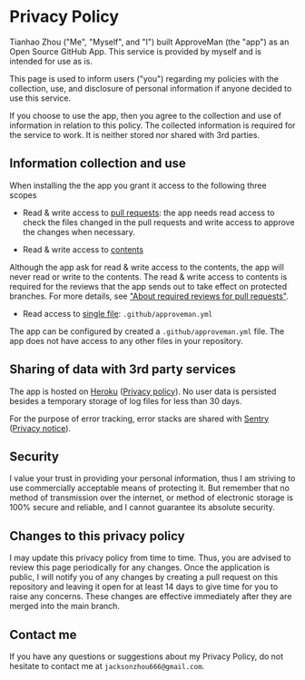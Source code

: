 # Privacy Policy

Tianhao Zhou ("Me", "Myself", and "I") built ApproveMan (the "app") as an Open Source GitHub App. This service is provided by myself and is intended for use as is.

This page is used to inform users ("you") regarding my policies with the collection, use, and disclosure of personal information if anyone decided to use this service.

If you choose to use the app, then you agree to the collection and use of information in relation to this policy. The collected information is required for the service to work. It is neither stored nor shared with 3rd parties.

## Information collection and use

When installing the the app you grant it access to the following three scopes

* Read & write access to [pull requests](https://developer.github.com/v3/apps/permissions/#permission-on-pull-requests): the app needs read access to check the files changed in the pull requests and write access to approve the changes when necessary.

* Read & write access to [contents](https://developer.github.com/v3/apps/permissions/#permission-on-contents)

Although the app ask for read & write access to the contents, the app will never read or write to the contents. The read & write access to contents is required for the reviews that the app sends out to take effect on protected branches. For more details, see ["About required reviews for pull requests"](https://docs.github.com/en/github/administering-a-repository/about-required-reviews-for-pull-requests).

* Read access to [single file](https://developer.github.com/v3/apps/permissions/#permission-on-single-file): `.github/approveman.yml`

The app can be configured by created a `.github/approveman.yml` file. The app does not have access to any other files in your repository.

## Sharing of data with 3rd party services

The app is hosted on [Heroku](https://www.heroku.com/) ([Privacy policy](https://www.salesforce.com/company/privacy/)). No user data is persisted besides a temporary storage of log files for less than 30 days.

For the purpose of error tracking, error stacks are shared with [Sentry](https://sentry.io/) ([Privacy notice](https://sentry.io/privacy/)).

## Security

I value your trust in providing your personal information, thus I am striving to use commercially acceptable means of protecting it. But remember that no method of transmission over the internet, or method of electronic storage is 100% secure and reliable, and I cannot guarantee its absolute security.

## Changes to this privacy policy

I may update this privacy policy from time to time. Thus, you are advised to review this page periodically for any changes. Once the application is public, I will notify you of any changes by creating a pull request on this repository and leaving it open for at least 14 days to give time for you to raise any concerns. These changes are effective immediately after they are merged into the main branch.

## Contact me

If you have any questions or suggestions about my Privacy Policy, do not hesitate to contact me at `jacksonzhou666@gmail.com`.